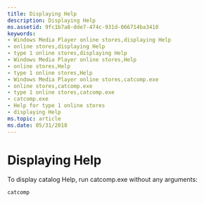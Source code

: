 ```yaml
---
title: Displaying Help
description: Displaying Help
ms.assetid: 9fc1b7a8-dde7-474c-931d-066714ba3410
keywords:
- Windows Media Player online stores,displaying Help
- online stores,displaying Help
- type 1 online stores,displaying Help
- Windows Media Player online stores,Help
- online stores,Help
- type 1 online stores,Help
- Windows Media Player online stores,catcomp.exe
- online stores,catcomp.exe
- type 1 online stores,catcomp.exe
- catcomp.exe
- Help for type 1 online stores
- displaying Help
ms.topic: article
ms.date: 05/31/2018
---
```


# Displaying Help

To display catalog Help, run catcomp.exe without any arguments:


```C++
catcomp

```



 

 




